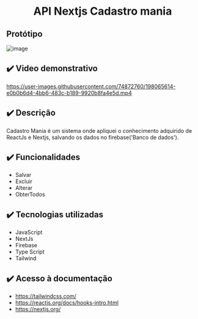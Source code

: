 

<h1 align="center"> API Nextjs Cadastro mania </h1>

## Protótipo
![image](https://user-images.githubusercontent.com/74872760/197284844-9cf05f8f-b8ba-4afa-86a8-291a9388ab91.png)

## ✔️ Video demonstrativo
https://user-images.githubusercontent.com/74872760/198065614-e0b0b6d4-4bb6-483c-b189-9920b8fa4e5d.mp4

## ✔️ Descrição
 Cadastro Mania é um sistema onde apliquei o conhecimento adquirido de ReactJs e Nextjs, salvando os dados no firebase('Banco de dados').

## ✔️ Funcionalidades
- Salvar
- Excluir
- Alterar
- ObterTodos

## ✔️ Tecnologias utilizadas
- JavaScript
- NextJs
- Firebase
- Type Script
- Tailwind

## ✔️ Acesso à documentação
- https://tailwindcss.com/
- https://reactjs.org/docs/hooks-intro.html
- https://nextjs.org/
